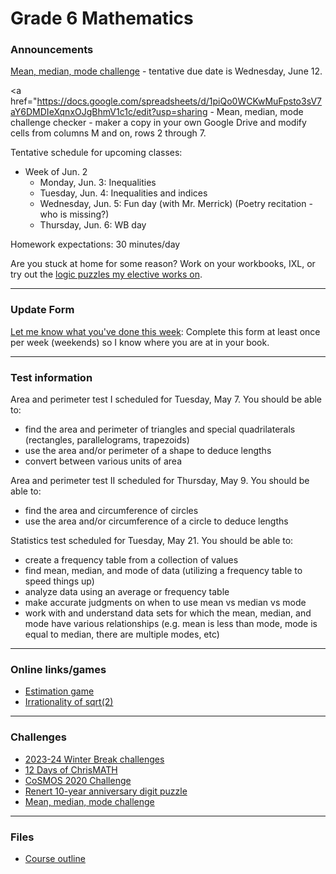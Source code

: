 # Grade 6 Mathematics

### Announcements

<a href="https://vchan2.github.io/Challenges/mean_median_mode.pdf">Mean, median, mode challenge</a> - tentative due date is Wednesday, June 12.

<a href="https://docs.google.com/spreadsheets/d/1piQo0WCKwMuFpsto3sV7aY6DMDIeXqnxOJgBhmV1c1c/edit?usp=sharing</a> - Mean, median, mode challenge checker - maker a copy in your own Google Drive and modify cells from columns M and on, rows 2 through 7.

<!--
<a href="https://docs.google.com/spreadsheets/d/1ol-RPoUpKnPNHU4EO3VluzhBDtDceho3TwPdiYgozYw/edit?usp=sharing">Wage analysis</a> Make a copy and find the mean and median for: the combined data, identifier 1, and identifier 2.
-->

<!--
Alice has some nickels, dimes, and quarters. They have a combined value of $3.25. There are 8 more coins among the nickels than there are among the dimes and quarters. If she spends 2/5 of her nickels and 2 of her dimes, then the value of her nickels would be double the value of her dimes. How many of each type of coin did she begin with?
-->

<!--
* <a href="https://vchan2.github.io/Challenges/2023-24Winter_Break.pdf"> 2023-24 Winter Break challenges
* <a href="https://renertmath.github.io/Challenges/12Days2023.html">12 Days of ChrisMATH</a>
-->


<!--
<a href="http://vchan2.github.io/Challenges/Creative_Challenge.pdf">Creative Challenge</a> - due Wednesday, June 7
-->

Tentative schedule for upcoming classes:

<!--
  * Week of Sep. 4
    * Tuesday, Sep. 5: 
    * Wednesday, Sep. 6: First day activities
    * Thursday, Sep. 7: Assessments
    * Friday, Sep. 8: Assessments
  * Week of Sep. 11
    * Monday, Sep. 11: SUB - Ms. Doina
    * Tuesday, Sep. 12: SUB - Ms. Doina
    * Wednesday, Sep. 13: Workbook Wednesdays
    * Thursday, Sep. 14: Fun day
  * Week of Sep. 18
    * Monday, Sep. 18: Visual proofs
    * Tuesday, Sep. 19: Visual proofs
    * Wednesday, Sep. 20: Workbook Wednesday
    * Thursday, Sep. 21: Fun day
  * Week of Sep. 25
    * Monday, Sep. 25: More visual proofs: distribution, area of parallelogram/triangle/trapezoid, Pythagorean Theorem
    * Tuesday, Sep. 26: Proof of Heron's formula
    * Wednesday, Sep. 27: Workbook Wednesday
    * Thursday, Sep. 28: Fun day
  * Week of Oct. 2
    * Monday, Oct. 2: Visual proofs sharing
    * Tuesday, Oct. 3: Visual proofs sharing
    * Wednesday, Oct. 4: Workbook Wednesday
    * Thursday, Oct. 5: Fun day (approximations) 
  * Week of Oct. 9
    * Monday, Oct. 9: Thanksgiving (no class)
    * Tuesday, Oct. 10: Patterns
    * Wednesday, Oct. 11: Workbook Wednesday
    * Thursday, Oct. 12: Fun day
  * Week of Oct. 16
    * Monday, Oct. 16: Patterns
    * Tuesday, Oct. 17: Patterns
    * Wednesday, Oct. 18: Workbook Wednesday
    * Thursday, Oct. 19: Fun day
  * Week of Oct. 23
    * Monday, Oct. 23: Patterns
    * Tuesday, Oct. 24: Data analysis
    * Wednesday, Oct. 25: Workbook Wednesday
    * Thursday, Oct. 26: Fun day
  * Week of Oct. 30
    * Monday, Oct. 30: Pumpkin measurement and Haunted logic puzzle
    * Tuesday, Nov. 31: Halloween (no class)
    * Wednesday, Nov. 1: pre-break activities
    * Thursday, Nov. 2: PTC (no class)
  * Week of Nov. 13
    * Monday, Nov. 13: PAT 6 Part A/Patterns project
    * Tuesday, Nov. 14: BCC practice
    * Wednesday, Nov. 15: BCC
    * Thursday, Nov. 16: WB day/Fun day
  * Week of Nov. 20
    * Monday, Nov. 21: AHSMC prep
    * Tuesday, Nov. 22: AHSMC 2023 review
    * Wednesday, Nov. 15: WB day
    * Thursday, Nov. 16: Fun day
  * Week of Nov. 27
    * Monday, Nov. 27: Sequences and series
    * Tuesday, Nov. 28: Sequences and series
    * Wednesday, Nov. 29: WB day
    * Thursday, Nov. 30: Fun day
  * Week of Dec. 4
    * Monday, Dec. 5: Arithmetic and geometric sequence questions
    * Tuesday, Dec. 6: Patterns project
    * Wednesday, Dec. 7: WB day
    * Thursday, Dec. 8: Fun day
  * Week of Dec. 18
    * Monday, Dec. 19: Fractals
    * Tuesday, Dec. 20: Fractals
    * Wednesday, Dec. 21: WB day
    * Thursday, Dec. 22: Fun day
  * Week of Jan. 8
    * Monday, Jan. 8: 
    * Tuesday, Jan. 9: 
    * Wednesday, Jan. 10: WB day
    * Thursday, Jan. 11: Fun day
  * Week of Jan. 8
    * Monday, Jan. 8: Swimming - no class
    * Tuesday, Jan. 9: Swimming - no class
    * Wednesday, Jan. 10: Swimming - no class
    * Thursday, Jan. 11: Fun day
  * Week of Jan. 15
    * Monday, Jan. 15: Primes
    * Tuesday, Jan. 16: Divisibility rules and factoring
    * Wednesday, Jan. 17: WB day
    * Thursday, Jan. 18: Swimming - no class
  * Week of Jan. 22
    * Monday, Jan. 22: Prime factorization
    * Tuesday, Jan. 23: GCD and LCM
    * Wednesday, Jan. 24: WB day
    * Thursday, Jan. 25: Fun day
  * Week of Jan. 29
    * Monday, Jan. 29: Euclidean Algorithm for GCD
    * Tuesday, Jan. 30: GCD and Bezout
    * Wednesday, Jan. 31: WB day
    * Thursday, Feb. 1: Fun day
  * Week of Feb. 5
    * Monday, Feb. 5: Whole Numbers test
    * Tuesday, Feb. 6: WB day
    * Wednesday, Feb. 7: 2024 Renert Rabbit
    * Thursday, Feb. 8: Fun day
  * Week of Feb. 12
    * Monday, Feb. 12: Review of 2024 Renert Rabbit, fractions and decimals review
    * Tuesday, Feb. 13: PAT practice
    * Wednesday, Feb. 14: WB day
    * Thursday, Feb. 15: Fun day
  * Week of Feb. 26
    * Monday, Feb. 26: PAT practice/Pascal prep
    * Tuesday, Feb. 27: WB day
    * Wednesday, Feb. 28: 2024 Pascal
    * Thursday, Mar. 1: Fun day
  * Week of Mar. 4
    * Monday, Mar. 4: 2024 Pascal review
    * Tuesday, Mar. 5: Fractions and decimals test
    * Wednesday, Mar. 6: Fun day (Seussical)
    * Thursday, Mar. 7: WB day
  * Week of Mar. 11
    * Monday, Mar. 11: real numbers and irrationality
    * Tuesday, Mar. 12: pi activities
    * Wednesday, Mar. 13: pi activities
    * Thursday, Mar. 14: pi Day!
  * Week of Mar. 18
    * Monday, Mar. 18: Radicals (Ms. Eun)
    * Tuesday, Mar. 19: PAT practice test
    * Wednesday, Mar. 20: PAT practice test
    * Thursday, Mar. 21: Fun day (Ms. Eun)
  * Week of Mar. 25
    * Monday, Mar. 25: Integers, rationals, and real numbers test 
    * Tuesday, Mar. 26: Fun day - Ski day (NO CLASS)
    * Wednesday, Mar. 27: WB day
    * Thursday, Mar. 28: Statistics (Master Aaron)
  * Week of Apr. 1
    * Monday, Apr. 2: Simple algebraic expressions
    * Tuesday, Apr. 3: Simple algebraic expressions test
    * Wednesday, Apr. 4: WB day
    * Thursday, Apr. 5: Fun day
  * Week of Apr. 8
    * Monday, Apr. 8: Algebraic expressions and equations
    * Tuesday, Apr. 9: Statistics
    * Wednesday, Apr. 10: Fun day
    * Thursday, Apr. 11: WB day
  * Week of Apr. 15
    * Monday, Apr. 16: WB (Gauss)
    * Tuesday, Apr. 17: Statistics
    * Wednesday, Apr. 18: Equations test
    * Thursday, Apr. 19: Fun day
  * Week of Apr. 29
    * Monday, Apr. 29: JMC prep
    * Tuesday, Apr. 30: JMC prep
    * Wednesday, May 1: WB day
    * Thursday, May 2: Fun day
  * Week of May 6
    * Monday, May 7: CESMC (unofficial)
    * Tuesday, May 8: Area and perimeter test I
    * Wednesday, May 9: Fun day
    * Thursday, May 10: Area and perimeter test II
  * Week of May. 12
    * Monday, May. 13: Statistics II - Mean, median, mode
    * Tuesday, May. 14: Mean, median, mode challenge
    * Wednesday, May. 15: PAT field test/WB
    * Thursday, May. 16: Fun day
  * Week of May. 19
    * Monday, May. 20: No school
    * Tuesday, May. 21: Statistics test (Mr. Merrick)
    * Wednesday, May. 22: WB
    * Thursday, May. 23: Fun day
 -->

  * Week of Jun. 2
    * Monday, Jun. 3: Inequalities
    * Tuesday, Jun. 4: Inequalities and indices
    * Wednesday, Jun. 5: Fun day (with Mr. Merrick) (Poetry recitation - who is missing?)
    * Thursday, Jun. 6: WB day 


Homework expectations: 30 minutes/day



<!--
Specific homework for Thursday, April 11, 2024:
  * Alice has some nickels, dimes, and quarters. They have a combined value of $3.25. There are 8 more coins among the nickels than there are among the dimes and quarters. If she spends 2/5 of her nickels and 2 of her dimes, then the value of her nickels would be double the value of her dimes. How many of each type of coin did she begin with? 

Specific homework for Tuesday, January 30, 2024:
  * 4 question packet on gcd using Euclidean Algorithm

Specific homework for Thursday, December 14, 2023:
  * Sequences and series homework
  * Playing with Patterns packet

Specific homework for Thursday, November 16, 2023:
  * Sequences and series homework

Specific homework for Thursday, October 19, 2023:
  * Math contest handed out in class. Be sure to write your answers neatly on separate paper.

Specific homework for Wednesday, October 11, 2023:
  * The 49th term of an arithmetic sequence is 7 and the 4th term is 32. Find the 27th term.

Specific homework for Thursday, September 14, 2023:
  * <a href="https://vchan2.github.io/Challenges/digit_puzzle/2023_4-dice.pdf">4 Dice 2023</a> puzzle

Specific homework for Thursday, September 7, 2023:
  * Sign the course outline, have your parents sign it, and bring it to class.
  * Finish your "biography sheet" with the 5 questions.
-->


Are you stuck at home for some reason? Work on your workbooks, IXL, or try out the <a href="https://vchan2.github.io/2020logicpuzzles.html">logic puzzles my elective works on</a>.


<!--
Specific homework for Thursday, September 3, 2020:
  * Join the Schoology course.
  * Fill out the <a href="https://forms.gle/7Cr4h1FoWTxSz2TD8">update form</a>.
  * Sign the course outline, have your parents sign it, and bring it to class.
  * Finish your "biography sheet" with the 4 questions.
  * Have an answer to the question: "What is the purpose of learning math?"
-->

---

### Update Form

<a href="https://forms.gle/gTHyXPpYVPvGBQtw8"> Let me know what you've done this week</a>: Complete this form at least once per week (weekends) so I know where you are at in your book. 


<!--
You can see below if your entry has been recorded (it can take several minutes for the spreadsheet to update). Only record new information since your last update.
<p align="center">
<iframe src="https://docs.google.com/spreadsheets/d/e/2PACX-1vRKyjFED2oGNFD4i9CIM8U-lV3gmKU87IDq_tS0SBiLS3ySz7vH8cmXuCaIQPwvNMvZe8LxS6t5Hm9z/pubhtml?gid=37727654&amp;single=true&amp;widget=true&amp;headers=false" width="60%" height = "400"></iframe>
</p>
-->

---

### Test information

<!--
PAT practice scheduled for Tuesday, March 19 and Wednesday, March 20.
-->

<!--
Real numbers test scheduled for Monday, March 25. You should be able to:
  * work with negative numbers
  * work with absolute value
  * add, subtract, multiply, and divide integers, fractions, and decimals
  * evaluate perfect squares and cubes
  * define rational numbers
  * utilize mental math techniques to simplify computations
  * prove sqrt(2) is irrational

Algebraic expressions test scheduled for Tuesday, April 2. You should be able to:
  * write algebraic expressions representing a sentence or context
  * evaluate algebraic expressions
  * simplify algebraic expressions with addition, subtraction, multiplication, and division
  * simplify algebraic expressions by expanding brackets

Algebraic equations test scheduled for Wednesday, April 17. You should be able to:
  * solve inequalities and equalities over the integers
  * solve equations involving integers, fractions, decimals, and order of operations
  * solve equations with multiple variables given specific values for some of the variables
  * set up and solve word problems that utilize algebra (e.g. consecutive numbers, coin problems, fractions, etc)
-->

Area and perimeter test I scheduled for Tuesday, May 7. You should be able to:
  * find the area and perimeter of triangles and special quadrilaterals (rectangles, parallelograms, trapezoids)
  * use the area and/or perimeter of a shape to deduce lengths
  * convert between various units of area

Area and perimeter test II scheduled for Thursday, May 9. You should be able to:
  * find the area and circumference of circles
  * use the area and/or circumference of a circle to deduce lengths

Statistics test scheduled for Tuesday, May 21. You should be able to:
  * create a frequency table from a collection of values
  * find mean, median, and mode of data (utilizing a frequency table to speed things up)
  * analyze data using an average or frequency table
  * make accurate judgments on when to use mean vs median vs mode
  * work with and understand data sets for which the mean, median, and mode have various relationships (e.g. mean is less than mode, mode is equal to median, there are multiple modes, etc)



---

### Online links/games

  * <a href="https://www.mathsisfun.com/numbers/estimation-game.php">Estimation game</a>
  * <a href="https://vchan2.github.io/2023gr6/irrationality_of_sqrt2.pdf">Irrationality of sqrt(2)</a>


<!--
* <a href="https://hex.frvr.com/">Hexagon line puzzle</a>
-->

<!--
* <a href="https://krazydad.com/play/starbattle/">krazydad Star Battle interactive</a>
* <a href="https://www.mathplayground.com/candy_challenge_game.html">Candy challenge</a>
* <a href="https://www.puzzle-tents.com/">Tents</a>
-->

<!--
* <a href="https://snap.berkeley.edu/snap/snap.html#present:Username=psafa&ProjectName=Numbers%20Game"> Measurement/estimation game </a>
* <a href="https://www.mathplayground.com/"> Math Playground </a> (In particular, <a href="https://www.mathplayground.com/index_prealgebra.html"> prealgebra games</a>)
* <a href="https://www.mathplayground.com/ASB_Index.html"> Math playground multiplayer games </a> - Compete against other players in a variety of games.
* <a href="https://www.playok.com/en/hex/#100"> Hex online </a> - Play against other people
* <a href="https://solveme.edc.org/mobiles/"> Mobile balance puzzles </a>
   * <a href="https://solveme.edc.org/mobiles/?mobiles=200662"> Dr. Vince's puzzle #1 </a> (Moderate)
   * <a href="https://solveme.edc.org/mobiles/?mobiles=201443"> Dr. Vince's puzzle #2 </a> (Hard)
   * <a href="https://solveme.edc.org/mobiles/?mobiles=201442"> Dr. Vince's puzzle #3 </a> (Ultra hard)
* <a href="http://www.euclidthegame.com/Tutorial/"> Euclid the game </a>
* <a href="https://www.geogebra.org/classic?lang=en"> Geogebra (classic) </a>
-->

---

### Challenges

* <a href="https://vchan2.github.io/Challenges/2023-24Winter_Break.pdf"> 2023-24 Winter Break challenges
* <a href="https://renertmath.github.io/Challenges/12Days2023.html">12 Days of ChrisMATH</a>
* <a href="https://renertmath.github.io/RenertMath-CelebrateMath/">CoSMOS 2020 Challenge</a> 
* <a href="https://vchan2.github.io/Challenges/10_2022_2023_digit_puzzle.pdf">Renert 10-year anniversary digit puzzle</a>
* <a href="https://vchan2.github.io/Challenges/mean_median_mode.pdf">Mean, median, mode challenge</a>


<!--
* <a href="https://vchan2.github.io/Challenges/binary_prime_catacomb.pdf">Binary prime catacomb</a>
* <a href="https://vchan2.github.io/Challenges/2022_Hexadecimal_challenge.pdf">Hexadecimal challenge</a>
* <a href="https://renertmath.github.io/Challenges/12Days2022.html">12 Days of ChrisMATH</a>
* <a href="https://vchan2.github.io/Challenges/digit_puzzle_2023.pdf">2023 digit puzzle</a>: There will be up to 3 types of prizes:
   * Best score(s) in class
   * Exceptionally creative solution (rarely given out)
   * If your score beats my score for any digit
* <a href="https://vchan2.github.io/Challenges/digit_puzzle_2023_4dice.pdf">2023 4-dice puzzle</a>
* <a href="https://vchan2.github.io/pi/pi_2023.pdf">2023 &pi; Day puzzle</a>
-->

<!--
* <a href="https://vchan2.github.io/Challenges/Rainbow_Stones.pdf"> Rainbow stones </a>
* <a href="https://vchan2.github.io/Challenges/Boomerang_fractions.pdf"> Boomerang fractions </a>
* <a href="https://vchan2.github.io/Challenges/Fruit_puzzle.pdf"> Fruit algebra puzzle - over 95% of people cannot solve this! </a>
* <a href="https://vchan2.github.io/Challenges/2020-21Winter_Break.pdf"> Winter Break math challenges </a> (<a href="https://vchan2.github.io/Challenges/2020-21Winter_Break_winners.pdf">Results</a>)
* <a href="https://vchan2.github.io/Challenges/Cupid's_quiver.pdf"> Cupid's quiver </a>
* <a href="https://vchan2.github.io/Challenges/pi_digit_puzzle2021basic.pdf"> &pi; day 2021 challenge (basic version) </a>
* <a href="https://vchan2.github.io/Challenges/pi_digit_puzzle2021.pdf"> &pi; day 2021 challenge (advanced version) </a>
* <a href="https://vchan2.github.io/Challenges/2021-04-01_digit_puzzle.pdf"> 2021-04-01 challenge </a>
-->

---

### Files

* <a href="https://vchan2.github.io/2023gr6/Math_Gr6_Course_Outline_2023-2024.pdf"> Course outline </a>


<!--
* <a href="https://vchan2.github.io/2020gr4/Mini-math_Gr4.pdf"> Mini-math </a> (<a href="https://vchan2.github.io/2020gr4/Mini-math_Gr4_sol.pdf">Solutions</a>)
-->

